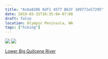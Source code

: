 ```yaml
---
title: "Ac6a8206 8df1 4577 B63f 109771e57295"
date: 2019-03-31T16:35:04-07:00
draft: false
location: Olympic Peninsula, WA
tags: ["hiking"]
---
```


![](https://d17enza3bfujl8.cloudfront.net/L1000493.jpg)
![](https://d17enza3bfujl8.cloudfront.net/L1000499.jpg)

[Lower Big Quilcene River](https://www.wta.org/go-hiking/hikes/lower-big-quilcene-river)
